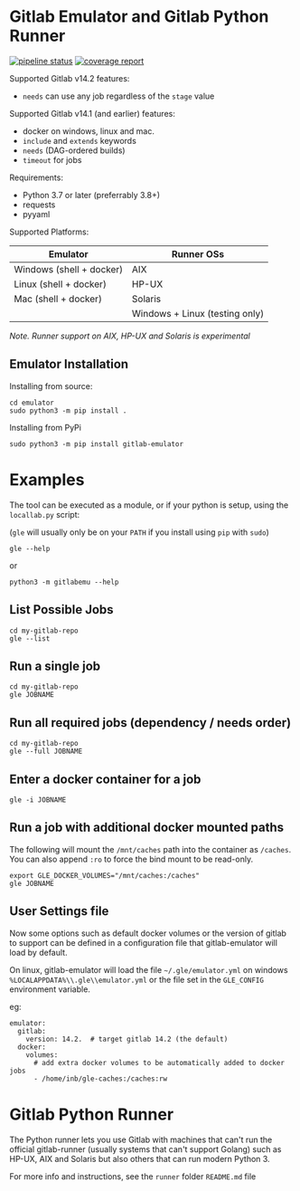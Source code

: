 # Gitlab Emulator and Gitlab Python Runner

[![pipeline status](https://gitlab.com/cunity/gitlab-emulator/badges/master/pipeline.svg)](https://gitlab.com/cunity/gitlab-emulator/-/commits/master)
[![coverage report](https://gitlab.com/cunity/gitlab-emulator/badges/master/coverage.svg)](https://gitlab.com/cunity/gitlab-emulator/-/commits/master)

Supported Gitlab v14.2 features:

 * `needs` can use any job regardless of the `stage` value

Supported Gitlab v14.1 (and earlier) features:

 * docker on windows, linux and mac.
 * `include` and `extends` keywords
 * `needs` (DAG-ordered builds)
 * `timeout` for jobs

Requirements:

 * Python 3.7 or later (preferrably 3.8+)
 * requests
 * pyyaml

Supported Platforms:

| Emulator                         | Runner OSs                     |
| -------------------------------- | ------------------------------ |
| Windows (shell + docker)         | AIX                            |
| Linux (shell + docker)           | HP-UX                          |
| Mac (shell + docker)             | Solaris                        |
|                                  | Windows + Linux (testing only) |

_Note. Runner support on AIX, HP-UX and Solaris is experimental_

## Emulator Installation

Installing from source:
```
cd emulator
sudo python3 -m pip install .
```

Installing from PyPi
```
sudo python3 -m pip install gitlab-emulator
```

# Examples

The tool can be executed as a module, or if your python is setup, using the `locallab.py` script:

(`gle` will usually only be on your `PATH` if you install using `pip` with `sudo`)

```
gle --help
```
or
```
python3 -m gitlabemu --help
```

## List Possible Jobs

```
cd my-gitlab-repo
gle --list
```

## Run a single job

```
cd my-gitlab-repo
gle JOBNAME
```

## Run all required jobs (dependency / needs order)

```
cd my-gitlab-repo
gle --full JOBNAME
```

## Enter a docker container for a job

```
gle -i JOBNAME
```

## Run a job with additional docker mounted paths

The following will mount the `/mnt/caches` path into the container as `/caches`.  You can also append `:ro` to force
the bind mount to be read-only.

```
export GLE_DOCKER_VOLUMES="/mnt/caches:/caches"
gle JOBNAME
```

## User Settings file

Now some options such as default docker volumes or the version of gitlab to support can be
defined in a configuration file that gitlab-emulator will load by default.

On linux, gitlab-emulator will load the file `~/.gle/emulator.yml` on windows `%LOCALAPPDATA%\\.gle\\emulator.yml` or the file set in the `GLE_CONFIG` environment variable.

eg:

```
emulator:
  gitlab:
    version: 14.2.  # target gitlab 14.2 (the default)
  docker:
    volumes:
      # add extra docker volumes to be automatically added to docker jobs
      - /home/inb/gle-caches:/caches:rw
```


# Gitlab Python Runner

The Python runner lets you use Gitlab with machines that can't run the
official gitlab-runner (usually systems that can't support Golang) such
as HP-UX, AIX and Solaris but also others that can run modern Python 3.

For more info and instructions, see the `runner` folder `README.md` file
